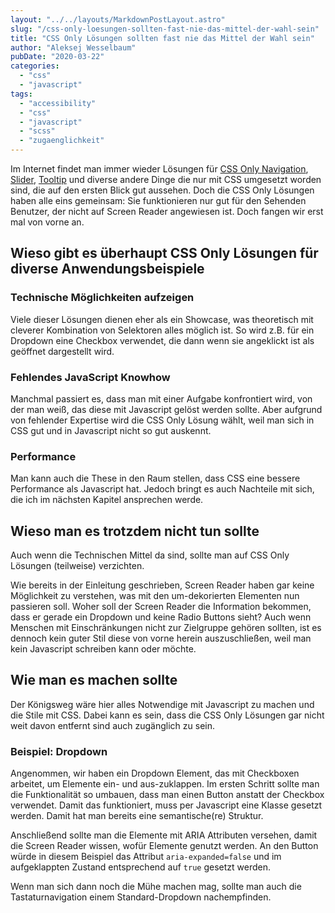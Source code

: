 ```yaml
---
layout: "../../layouts/MarkdownPostLayout.astro"
slug: "/css-only-loesungen-sollten-fast-nie-das-mittel-der-wahl-sein"  
title: "CSS Only Lösungen sollten fast nie das Mittel der Wahl sein"
author: "Aleksej Wesselbaum"
pubDate: "2020-03-22"
categories: 
  - "css"
  - "javascript"
tags: 
  - "accessibility"
  - "css"
  - "javascript"
  - "scss"
  - "zugaenglichkeit"
---
```


Im Internet findet man immer wieder Lösungen für [CSS Only Navigation](https://medialoot.com/blog/how-to-create-a-responsive-navigation-menu-using-only-css/), [Slider](https://codepen.io/dudleystorey/full/kFoGw/), [Tooltip](https://www.freecodecamp.org/news/a-step-by-step-guide-to-making-pure-css-tooltips-3d5a3e237346/) und diverse andere Dinge die nur mit CSS umgesetzt worden sind, die auf den ersten Blick gut aussehen. Doch die CSS Only Lösungen haben alle eins gemeinsam: Sie funktionieren nur gut für den Sehenden Benutzer, der nicht auf Screen Reader angewiesen ist. Doch fangen wir erst mal von vorne an.

## Wieso gibt es überhaupt CSS Only Lösungen für diverse Anwendungsbeispiele

### Technische Möglichkeiten aufzeigen

Viele dieser Lösungen dienen eher als ein Showcase, was theoretisch mit cleverer Kombination von Selektoren alles möglich ist. So wird z.B. für ein Dropdown eine Checkbox verwendet, die dann wenn sie angeklickt ist als geöffnet dargestellt wird.

### Fehlendes JavaScript Knowhow

Manchmal passiert es, dass man mit einer Aufgabe konfrontiert wird, von der man weiß, das diese mit Javascript gelöst werden sollte. Aber aufgrund von fehlender Expertise wird die CSS Only Lösung wählt, weil man sich in CSS gut und in Javascript nicht so gut auskennt.

### Performance

Man kann auch die These in den Raum stellen, dass CSS eine bessere Performance als Javascript hat. Jedoch bringt es auch Nachteile mit sich, die ich im nächsten Kapitel ansprechen werde.

## Wieso man es trotzdem nicht tun sollte

Auch wenn die Technischen Mittel da sind, sollte man auf CSS Only Lösungen (teilweise) verzichten.

Wie bereits in der Einleitung geschrieben, Screen Reader haben gar keine Möglichkeit zu verstehen, was mit den um-dekorierten Elementen nun passieren soll. Woher soll der Screen Reader die Information bekommen, dass er gerade ein Dropdown und keine Radio Buttons sieht? Auch wenn Menschen mit Einschränkungen nicht zur Zielgruppe gehören sollten, ist es dennoch kein guter Stil diese von vorne herein auszuschließen, weil man kein Javascript schreiben kann oder möchte.

## Wie man es machen sollte

Der Königsweg wäre hier alles Notwendige mit Javascript zu machen und die Stile mit CSS. Dabei kann es sein, dass die CSS Only Lösungen gar nicht weit davon entfernt sind auch zugänglich zu sein.

### Beispiel: Dropdown

Angenommen, wir haben ein Dropdown Element, das mit Checkboxen arbeitet, um Elemente ein- und aus-zuklappen. Im ersten Schritt sollte man die Funktionalität so umbauen, dass man einen Button anstatt der Checkbox verwendet. Damit das funktioniert, muss per Javascript eine Klasse gesetzt werden. Damit hat man bereits eine semantische(re) Struktur.

Anschließend sollte man die Elemente mit ARIA Attributen versehen, damit die Screen Reader wissen, wofür Elemente genutzt werden. An den Button würde in diesem Beispiel das Attribut `aria-expanded=false` und im aufgeklappten Zustand entsprechend auf `true` gesetzt werden.

Wenn man sich dann noch die Mühe machen mag, sollte man auch die Tastaturnavigation einem Standard-Dropdown nachempfinden.
